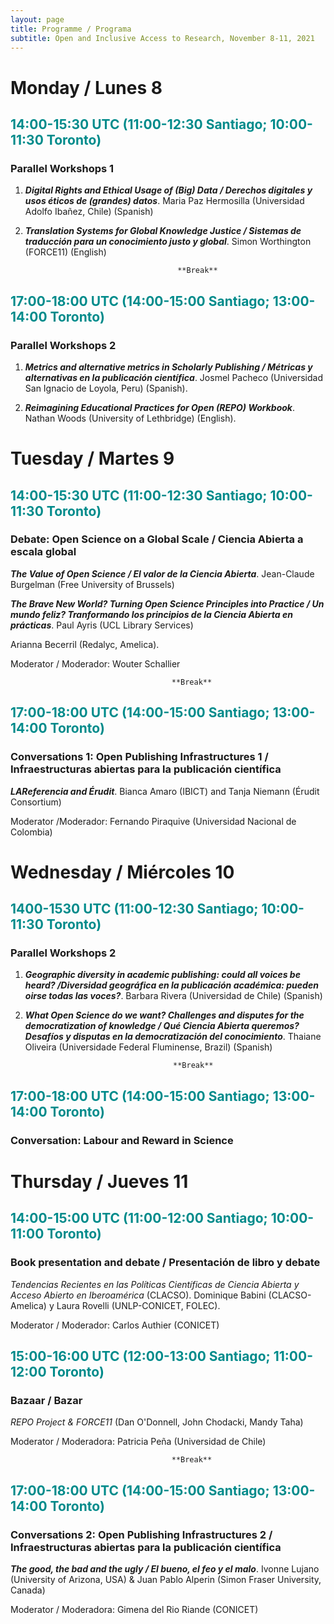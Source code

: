 ```yaml
---
layout: page
title: Programme / Programa
subtitle: Open and Inclusive Access to Research, November 8-11, 2021
---
```

# Monday / Lunes 8
## <span style="color: DarkCyan;">14:00-15:30 UTC (11:00-12:30 Santiago; 10:00-11:30 Toronto)</span>
### Parallel Workshops 1
1. ***Digital Rights and Ethical Usage of (Big) Data / Derechos digitales y usos éticos de (grandes) datos***. Maria Paz Hermosilla (Universidad Adolfo Ibañez, Chile) (Spanish)

2. ***Translation Systems for Global Knowledge Justice / Sistemas de traducción para un conocimiento justo y  global***. Simon Worthington (FORCE11) (English)

                                         **Break**

## <span style="color: DarkCyan;">17:00-18:00 UTC (14:00-15:00 Santiago; 13:00-14:00 Toronto)</span>
### Parallel Workshops 2

1. ***Metrics and alternative metrics in Scholarly Publishing / Métricas y alternativas en la publicación científica***. Josmel Pacheco (Universidad San Ignacio de Loyola, Peru) (Spanish).

2. ***Reimagining Educational Practices for Open (REPO) Workbook***. Nathan Woods (University of Lethbridge) (English).



# Tuesday / Martes 9 
## <span style="color: DarkCyan;">14:00-15:30 UTC (11:00-12:30 Santiago; 10:00-11:30 Toronto)</span>
### Debate: Open Science on a Global Scale / Ciencia Abierta a escala global 
***The Value of Open Science / El valor de la Ciencia Abierta***. Jean-Claude Burgelman (Free University of Brussels)

***The Brave New World? Turning Open Science Principles into Practice / Un mundo feliz? Tranformando los principios de la Ciencia Abierta en prácticas***. Paul Ayris (UCL Library Services)

Arianna Becerril (Redalyc, Amelica).

Moderator / Moderador: Wouter Schallier

                                        **Break**

## <span style="color: DarkCyan;">17:00-18:00 UTC (14:00-15:00 Santiago; 13:00-14:00 Toronto)</span>
### Conversations 1: Open Publishing Infrastructures 1 / Infraestructuras abiertas para la publicación científica 
***LAReferencia and Érudit***. Bianca Amaro (IBICT) and Tanja Niemann (Érudit Consortium)

Moderator /Moderador: Fernando Piraquive (Universidad Nacional de Colombia)

# Wednesday / Miércoles 10 
## <span style="color: DarkCyan;">1400-1530 UTC (11:00-12:30 Santiago; 10:00-11:30 Toronto)</span>
### Parallel Workshops 2
1. ***Geographic diversity in academic publishing: could all voices be heard? /Diversidad geográfica en la publicación académica: pueden oirse todas las voces?***. Barbara Rivera (Universidad de Chile) (Spanish)

2. ***What Open Science do we want? Challenges and disputes for the democratization of knowledge / Qué Ciencia Abierta queremos? Desafíos y disputas en la democratización del conocimiento***. Thaiane Oliveira (Universidade Federal Fluminense, Brazil) (Spanish)  

                                        **Break**

## <span style="color: DarkCyan;">17:00-18:00 UTC (14:00-15:00 Santiago; 13:00-14:00 Toronto)</span>
### Conversation: Labour and Reward in Science


# Thursday / Jueves 11 
## <span style="color: DarkCyan;">14:00-15:00 UTC (11:00-12:00 Santiago; 10:00-11:00 Toronto)</span>
### Book presentation and debate / Presentación de libro y debate 
_Tendencias Recientes en las Políticas Científicas de Ciencia Abierta y Acceso Abierto en Iberoamérica_ (CLACSO). Dominique Babini (CLACSO-Amelica) y Laura Rovelli (UNLP-CONICET, FOLEC).

Moderator / Moderador: Carlos Authier (CONICET)

## <span style="color: DarkCyan;">15:00-16:00 UTC (12:00-13:00 Santiago; 11:00-12:00 Toronto)</span>
### Bazaar / Bazar
 _REPO Project & FORCE11_ (Dan O'Donnell, John Chodacki, Mandy Taha)

Moderator / Moderadora: Patricia Peña (Universidad de Chile)

                                        **Break**

## <span style="color: DarkCyan;">17:00-18:00 UTC (14:00-15:00 Santiago; 13:00-14:00 Toronto)</span>
### Conversations 2: Open Publishing Infrastructures 2 / Infraestructuras abiertas para la publicación científica 
***The good, the bad and the ugly / El bueno, el feo y el malo***. Ivonne Lujano (University of Arizona, USA) & Juan Pablo Alperin (Simon Fraser University, Canada)

Moderator / Moderadora: Gimena del Rio Riande (CONICET)

